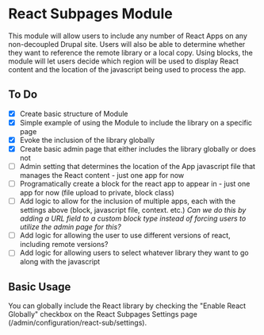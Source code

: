 # React Subpages Module

This module will allow users to include any number of React Apps on any non-decoupled Drupal site. Users will also be able to determine whether they want to reference the remote library or a local copy. Using blocks, the module will let users decide which region will be used to display React content and the location of the javascript being used to process the app.

## To Do

- [x] Create basic structure of Module
- [x] Simple example of using the Module to include the library on a specific page
- [x] Evoke the inclusion of the library globally
- [x] Create basic admin page that either includes the library globally or does not
- [ ] Admin setting that determines the location of the App javascript file that manages the React content - just one app for now
- [ ] Programatically create a block for the react app to appear in - just one app for now (file upload to private, block class)
- [ ] Add logic to allow for the inclusion of multiple apps, each with the settings above (block, javascript file, context. etc.) *Can we do this by adding a URL field to a custom block type instead of forcing users to utilize the admin page for this?*
- [ ] Add logic for allowing the user to use different versions of react, including remote versions?
- [ ] Add logic for allowing users to select whatever library they want to go along with the javascript

## Basic Usage

You can globally include the React library by checking the "Enable React Globally" checkbox on the React Subpages Settings page (/admin/configuration/react-sub/settings).



